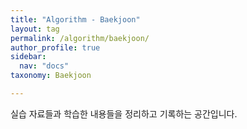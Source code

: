 ```yaml
---
title: "Algorithm - Baekjoon"
layout: tag
permalink: /algorithm/baekjoon/
author_profile: true
sidebar:
  nav: "docs"
taxonomy: Baekjoon

---
```


실습 자료들과 학습한 내용들을 정리하고 기록하는 공간입니다.
